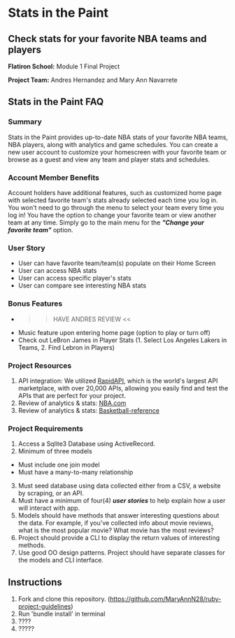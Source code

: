 # Stats in the Paint

## Check stats for your favorite NBA teams and players 

**Flatiron School:** Module 1 Final Project 

**Project Team:** Andres Hernandez and Mary Ann Navarrete


## Stats in the Paint FAQ

### Summary 

Stats in the Paint provides up-to-date NBA stats of your favorite NBA teams, NBA players, along with analytics and game schedules. You can create a new user account to customize your homescreen with your favorite team or browse as a guest and view any team and player stats and schedules. 

### Account Member Benefits

Account holders have additional features, such as customized home page with selected favorite team's stats already selected each time you log in. You won't need to go through the menu to select your team every time you log in! You have the option to change your favorite team or view another team at any time. Simply go to the main menu for the ***"Change your favorite team"*** option.  


### User Story 
- User can have favorite team/team(s) populate on their Home Screen
- User can access NBA stats
- User can access specific player's stats
- User can compare see interesting NBA stats 

### Bonus Features
- >> HAVE ANDRES REVIEW <<
- Music feature upon entering home page (option to play or turn off) 
- Check out LeBron James in Player Stats (1. Select Los Angeles Lakers in Teams, 2. Find Lebron in Players)


### Project Resources 
1. API integration: We utilized [RapidAPI](https://rapidapi.com/marketplace), which is the world's largest API marketplace, with over 20,000 APIs, allowing you easily find and test the APIs that are perfect for your project. 
2. Review of analytics & stats: [NBA.com](https://www.nba.com)
3. Review of analytics & stats: [Basketball-reference](https://www.basketball-reference.com)


### Project Requirements
1. Access a Sqlite3 Database using ActiveRecord.
2. Minimum of three models 
  - Must include one join model
  - Must have a many-to-many relationship
3. Must seed database using data collected either from a CSV, a website by scraping, or an API.
4. Must have a minimum of four(4) ***user stories*** to help explain how a user will interact with app. 
5. Models should have methods that answer interesting questions about the data. For example, if you've collected info about movie reviews, what is the most popular movie? What movie has the most reviews?
6. Project should provide a CLI to display the return values of interesting methods.  
7. Use good OO design patterns. Project should have separate classes for the models and CLI interface.


## Instructions

1. Fork and clone this repository. (https://github.com/MaryAnnN28/ruby-project-guidelines)
2. Run 'bundle install' in terminal 
3. ????
4. ?????


